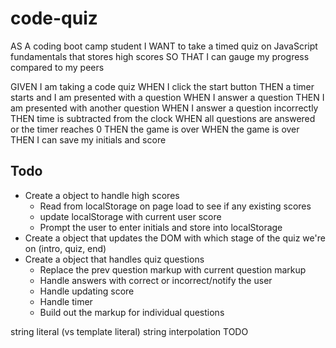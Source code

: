 # code-quiz

AS A coding boot camp student
I WANT to take a timed quiz on JavaScript fundamentals that stores high scores
SO THAT I can gauge my progress compared to my peers

GIVEN I am taking a code quiz
WHEN I click the start button
THEN a timer starts and I am presented with a question
WHEN I answer a question
THEN I am presented with another question
WHEN I answer a question incorrectly
THEN time is subtracted from the clock
WHEN all questions are answered or the timer reaches 0
THEN the game is over
WHEN the game is over
THEN I can save my initials and score

## Todo

- Create a object to handle high scores
  - Read from localStorage on page load to see if any existing scores
  - update localStorage with current user score
  - Prompt the user to enter initials and store into localStorage
- Create a object that updates the DOM with which stage of the quiz we're on (intro, quiz, end)
- Create a object that handles quiz questions
  - Replace the prev question markup with current question markup
  - Handle answers with correct or incorrect/notify the user
  - Handle updating score
  - Handle timer
  - Build out the markup for individual questions

string literal (vs template literal) 
string interpolation
TODO 
